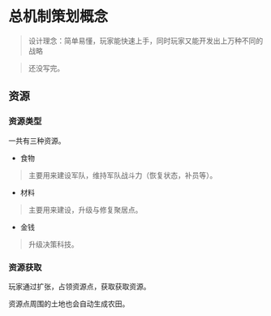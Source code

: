 总机制策划概念
=
> 设计理念：简单易懂，玩家能快速上手，同时玩家又能开发出上万种不同的战略

>还没写完。
## 资源

### 资源类型

一共有三种资源。  

* 食物
>主要用来建设军队，维持军队战斗力（恢复状态，补员等）。
* 材料
>主要用来建设，升级与修复聚居点。
* 金钱
>升级决策科技。

### 资源获取

玩家通过扩张，占领资源点，获取获取资源。  

资源点周围的土地也会自动生成农田。  

